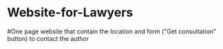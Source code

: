 # Website-for-Lawyers

#One page website that contain the location and form ("Get consultation" button) to contact the author
